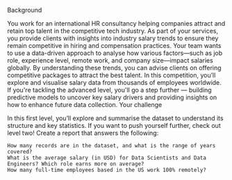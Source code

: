 
Background

You work for an international HR consultancy helping companies attract and retain top talent in the competitive tech industry. As part of your services, you provide clients with insights into industry salary trends to ensure they remain competitive in hiring and compensation practices. Your team wants to use a data-driven approach to analyse how various factors—such as job role, experience level, remote work, and company size—impact salaries globally. By understanding these trends, you can advise clients on offering competitive packages to attract the best talent. In this competition, you’ll explore and visualise salary data from thousands of employees worldwide. If you're tackling the advanced level, you'll go a step further — building predictive models to uncover key salary drivers and providing insights on how to enhance future data collection.
Your challenge

In this first level, you’ll explore and summarise the dataset to understand its structure and key statistics. If you want to push yourself further, check out level two! Create a report that answers the following:

    How many records are in the dataset, and what is the range of years covered?
    What is the average salary (in USD) for Data Scientists and Data Engineers? Which role earns more on average?
    How many full-time employees based in the US work 100% remotely?
